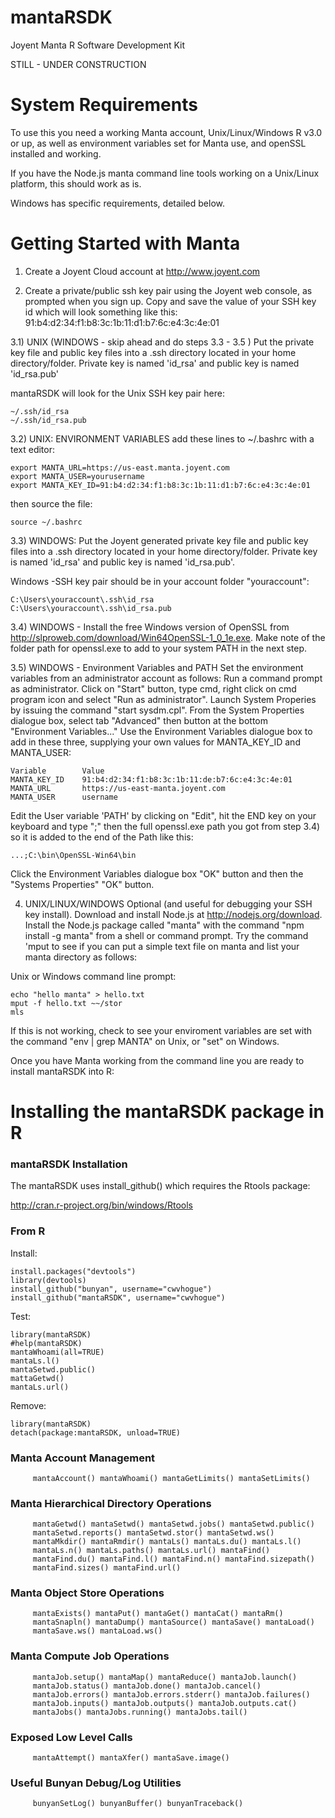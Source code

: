 mantaRSDK
=========

Joyent Manta R Software Development Kit

STILL - UNDER CONSTRUCTION

System Requirements
====================
To use this you need a working Manta account, 
Unix/Linux/Windows R v3.0 or up, as well as
environment variables set for Manta use, 
and openSSL installed and working. 

If you have the Node.js manta command line tools working on a Unix/Linux
platform, this should work as is. 

Windows has specific requirements, detailed below.

Getting Started with Manta
==========================

1) Create a Joyent Cloud account at http://www.joyent.com

2) Create a private/public ssh key pair using the Joyent
web console, as prompted when you sign up. Copy and save 
the value of your SSH key id which will look something like this:  
91:b4:d2:34:f1:b8:3c:1b:11:d1:b7:6c:e4:3c:4e:01 

3.1) UNIX (WINDOWS - skip ahead and do steps 3.3 - 3.5 )
Put the private key file and public key files into a .ssh 
directory located in your home directory/folder. Private key
is named 'id_rsa' and public key is named 'id_rsa.pub'

mantaRSDK will look for the Unix SSH key pair here:
```
~/.ssh/id_rsa
~/.ssh/id_rsa.pub
```

3.2) UNIX: ENVIRONMENT VARIABLES add these lines to ~/.bashrc with
a text editor:
```
export MANTA_URL=https://us-east.manta.joyent.com
export MANTA_USER=yourusername
export MANTA_KEY_ID=91:b4:d2:34:f1:b8:3c:1b:11:d1:b7:6c:e4:3c:4e:01 
```
then source the file:
```
source ~/.bashrc
```


3.3) WINDOWS:
Put the Joyent generated private key file and public key files into a .ssh 
directory located in your home directory/folder. Private key
is named 'id_rsa' and public key is named 'id_rsa.pub'. 

Windows -SSH key pair should be in your account folder "youraccount":
```
C:\Users\youraccount\.ssh\id_rsa
C:\Users\youraccount\.ssh\id_rsa.pub
```

3.4) WINDOWS - Install the free Windows version of OpenSSL from 
http://slproweb.com/download/Win64OpenSSL-1_0_1e.exe. Make note of
the folder path for openssl.exe to add to your system PATH in the
next step.

3.5) WINDOWS - Environment Variables and PATH
Set the environment variables from an administrator account as follows:
Run a command prompt as administrator. Click on "Start" button, type cmd,
right click on cmd program icon and select "Run as administrator".
Launch System Properies by issuing the command "start sysdm.cpl".
From the System Properties dialogue box, select tab "Advanced" then button
at the bottom "Environment Variables..."
Use the Environment Variables dialogue box to add in these three, supplying
your own values for MANTA_KEY_ID and MANTA_USER:
 
```
Variable        Value
MANTA_KEY_ID    91:b4:d2:34:f1:b8:3c:1b:11:de:b7:6c:e4:3c:4e:01
MANTA_URL       https://us-east-manta.joyent.com
MANTA_USER      username
```

Edit the User variable 'PATH' by clicking on "Edit", hit the END key on your keyboard
 and type ";" then the full openssl.exe path you got from step 3.4) 
so it is added to the end of the Path like this:
```
...;C:\bin\OpenSSL-Win64\bin
```

Click the Environment Variables dialogue box "OK" button and then 
the "Systems Properties" "OK" button.



4) UNIX/LINUX/WINDOWS Optional (and useful for debugging your SSH key install). 
Download and install Node.js at http://nodejs.org/download. Install the Node.js 
package called "manta" with the command "npm install -g manta" from a shell
or command prompt. Try the command 'mput  to see if you can put a simple
text file on manta and list your manta directory as follows:

Unix or Windows command line prompt:
```
echo "hello manta" > hello.txt
mput -f hello.txt ~~/stor
mls
```

If this is not working, check to see your enviroment variables are set
with the command "env | grep MANTA" on Unix, or "set" on Windows.

Once you have Manta working from the command line you are ready to
install mantaRSDK into R:


Installing the mantaRSDK package in R
=====================================


### mantaRSDK Installation
The mantaRSDK uses install_github() which requires the Rtools package:

http://cran.r-project.org/bin/windows/Rtools

### From R ###


Install:
```
install.packages("devtools")
library(devtools)
install_github("bunyan", username="cwvhogue")
install_github("mantaRSDK", username="cwvhogue")
```

Test:
```
library(mantaRSDK)
#help(mantaRSDK)
mantaWhoami(all=TRUE)
mantaLs.l()
mantaSetwd.public()
mattaGetwd()
mantaLs.url()
```

Remove:
```
library(mantaRSDK)
detach(package:mantaRSDK, unload=TRUE)
```


###  Manta Account Management
```
     mantaAccount() mantaWhoami() mantaGetLimits() mantaSetLimits()
```

###  Manta Hierarchical Directory Operations

```
     mantaGetwd() mantaSetwd() mantaSetwd.jobs() mantaSetwd.public()
     mantaSetwd.reports() mantaSetwd.stor() mantaSetwd.ws()
     mantaMkdir() mantaRmdir() mantaLs() mantaLs.du() mantaLs.l()
     mantaLs.n() mantaLs.paths() mantaLs.url() mantaFind()
     mantaFind.du() mantaFind.l() mantaFind.n() mantaFind.sizepath()
     mantaFind.sizes() mantaFind.url()
```

###  Manta Object Store Operations

```
     mantaExists() mantaPut() mantaGet() mantaCat() mantaRm()
     mantaSnapln() mantaDump() mantaSource() mantaSave() mantaLoad()
     mantaSave.ws() mantaLoad.ws()
```

###  Manta Compute Job Operations

```
     mantaJob.setup() mantaMap() mantaReduce() mantaJob.launch()
     mantaJob.status() mantaJob.done() mantaJob.cancel()
     mantaJob.errors() mantaJob.errors.stderr() mantaJob.failures()
     mantaJob.inputs() mantaJob.outputs() mantaJob.outputs.cat()
     mantaJobs() mantaJobs.running() mantaJobs.tail()
```

###  Exposed Low Level Calls
```
     mantaAttempt() mantaXfer() mantaSave.image()
```

###  Useful Bunyan Debug/Log Utilities
```
     bunyanSetLog() bunyanBuffer() bunyanTraceback()
```

